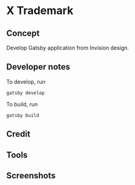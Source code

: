 # X Trademark

## Concept
Develop Gatsby application from Invision design.

## Developer notes

To develop, run

`gatsby develop`

To build, run

`gatsby build`

## Credit


## Tools


## Screenshots